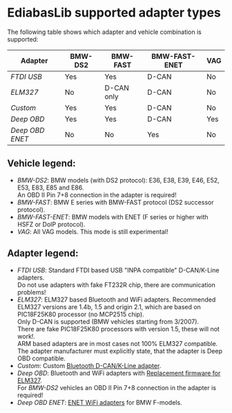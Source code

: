 # EdiabasLib supported adapter types

The following table shows which adapter and vehicle combination is supported:

| Adapter | BMW-DS2 | BMW-FAST | BMW-FAST-ENET |VAG |
| ------- | ------- | -------- | ----------- | --- |
| _FTDI USB_ | Yes | Yes | D-CAN | No |
| _ELM327_ | No | D-CAN only | D-CAN | No |
| _Custom_ | Yes | Yes | D-CAN | No |
| _Deep OBD_ | Yes | Yes | D-CAN | Yes |
| _Deep OBD ENET_ | No | No | Yes | No |

## Vehicle legend:
* _BMW-DS2_: BMW models (with DS2 protocol): E36, E38, E39, E46, E52, E53, E83, E85 and E86.  
An OBD II Pin 7+8 connection in the adapter is required!
* _BMW-FAST_: BMW E series with BMW-FAST protocol (DS2 successor protocol).
* _BMW-FAST-ENET_: BMW models with ENET (F series or higher with HSFZ or DoIP protocol).
* _VAG_: All VAG models. This mode is still experimental!

## Adapter legend:
* _FTDI USB_: Standard FTDI based USB "INPA compatible" D-CAN/K-Line adapters.  
Do not use adapters with fake FT232R chip, there are communication problems!
* _ELM327_: ELM327 based Bluetooth and WiFi adapters. Recommended ELM327 versions are 1.4b, 1.5 and origin 2.1, which are based on PIC18F25K80 processor (no MCP2515 chip).  
Only D-CAN is supported (BMW vehicles starting from 3/2007).  
There are fake PIC18F25K80 processors with version 1.5, these will not work!.  
ARM based adapters are in most cases not 100% ELM327 compatible. The adapter manufacturer must explicitly state, that the adapter is Deep OBD compatible.
* _Custom_: Custom [Bluetooth D-CAN/K-Line adapter](Build_Bluetooth_D-CAN_adapter.md).
* _Deep OBD_: Bluetooth and WiFi adapters with [Replacement firmware for ELM327](Replacement_firmware_for_ELM327.md).  
For _BMW-DS2_ vehicles an OBD II Pin 7+8 connection in the adapter is required!
* _Deep OBD ENET_: [ENET WiFi adapters](ENET_WiFi_Adapter.md) for BMW F-models.
